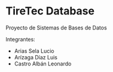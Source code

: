 # TireTec Database

Proyecto de Sistemas de Bases de Datos

Integrantes:
- Arias Sela Lucio
- Arízaga Díaz Luis
- Castro Albán Leonardo
